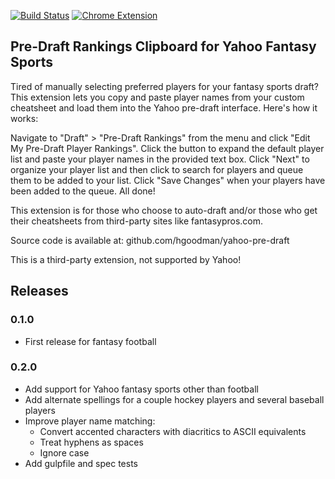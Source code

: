 [![Build Status](https://travis-ci.org/hgoodman/yahoo-pre-draft.svg?branch=master)](https://travis-ci.org/hgoodman/yahoo-pre-draft)
[![Chrome Extension](https://img.shields.io/badge/chrome-extension-blue.svg)](https://chrome.google.com/webstore/detail/pre-draft-rankings-for-ya/lopaeiabeananjanjciigpdemchnmona)

## Pre-Draft Rankings Clipboard for Yahoo Fantasy Sports

Tired of manually selecting preferred players for your fantasy sports draft? This extension lets you copy and paste player names from your custom cheatsheet and load them into the Yahoo pre-draft interface. Here's how it works:

Navigate to "Draft" > "Pre-Draft Rankings" from the menu and click "Edit My Pre-Draft Player Rankings". Click the button to expand the default player list and paste your player names in the provided text box. Click "Next" to organize your player list and then click to search for players and queue them to be added to your list. Click "Save Changes" when your players have been added to the queue. All done!

This extension is for those who choose to auto-draft and/or those who get their cheatsheets from third-party sites like fantasypros.com.

Source code is available at:
github.com/hgoodman/yahoo-pre-draft

This is a third-party extension, not supported by Yahoo!

## Releases

### 0.1.0
* First release for fantasy football

### 0.2.0
* Add support for Yahoo fantasy sports other than football
* Add alternate spellings for a couple hockey players and several baseball players
* Improve player name matching:
  * Convert accented characters with diacritics to ASCII equivalents
  * Treat hyphens as spaces
  * Ignore case
* Add gulpfile and spec tests
